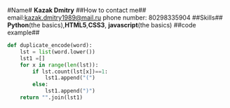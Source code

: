 #Name#
**Kazak Dmitry**
##How to contact me##
email:kazak.dmitry1989@mail.ru phone number: 80298335904
##Skills##
**Python**(the basics),**HTML5**,**CSS3**, **javascript**(the basics)
##code example##
```Python
def duplicate_encode(word):
    lst = list(word.lower())
    lst1 =[]
    for x in range(len(lst)):
        if lst.count(lst[x])==1:
            lst1.append("(")
        else:
            lst1.append(")")
    return "".join(lst1)  
```
